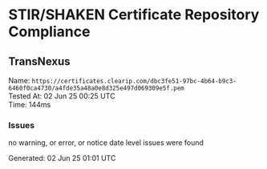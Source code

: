# STIR/SHAKEN Certificate Repository Compliance

## TransNexus

Name: `https://certificates.clearip.com/dbc3fe51-97bc-4b64-b9c3-6460f0ca4730/a4fde35a48a0e8d325e497d069309e5f.pem`\
Tested At: 02 Jun 25 00:25 UTC\
Time: 144ms

### Issues

no warning, or error, or notice date level issues were found

Generated: 02 Jun 25 01:01 UTC